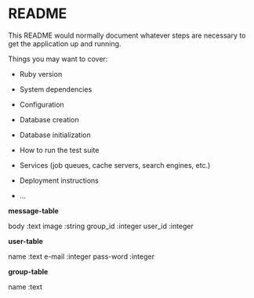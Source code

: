 # README

This README would normally document whatever steps are necessary to get the
application up and running.

Things you may want to cover:

* Ruby version

* System dependencies

* Configuration

* Database creation

* Database initialization

* How to run the test suite

* Services (job queues, cache servers, search engines, etc.)

* Deployment instructions

* ...

**message-table**

body :text
image :string
group_id :integer
user_id :integer

**user-table**

name :text
e-mail :integer
pass-word :integer

**group-table**

name :text